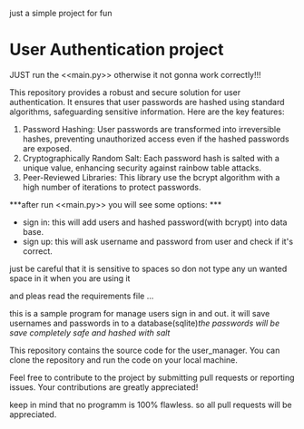 just a simple project for fun
# User Authentication project
JUST run the <<main.py>>
otherwise it not gonna work correctly!!!

This repository provides a robust and secure solution for user authentication. It ensures that user passwords are hashed using standard algorithms, safeguarding sensitive information. Here are the key features:

1. Password Hashing: User passwords are transformed into irreversible hashes, preventing unauthorized access even if the hashed passwords are exposed.
2. Cryptographically Random Salt: Each password hash is salted with a unique value, enhancing security against rainbow table attacks.
3. Peer-Reviewed Libraries: This library use the bcrypt algorithm with a high number of iterations to protect passwords.


***after run <<main.py>> you will see some options: ***

* sign in: this will add users and hashed password(with bcrypt) into data base.
* sign up: this will ask username and password from user and check if it's correct.

just be careful that it is sensitive to spaces so don not type any un wanted space in  it when you are using it 

and pleas read the requirements file ...

this is a sample program for manage users sign in and out.
it will save usernames and passwords  in to a database(sqlite)*the passwords will be save completely safe and hashed with salt*

This repository contains the source code for the user_manager. You can clone the repository and run the code on your local machine.

Feel free to contribute to the project by submitting pull requests or reporting issues. Your contributions are greatly appreciated!

keep in mind that no programm is 100% flawless. so all pull requests will be appreciated.
